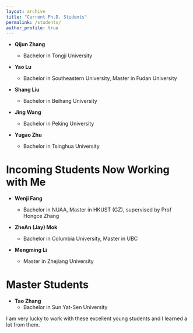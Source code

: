 ```yaml
---
layout: archive
title: "Current Ph.D. Students"
permalink: /students/
author_profile: true
---
```


* **Qijun Zhang**
    * Bachelor in Tongji University

* **Yao Lu**
    * Bachelor in Southeastern University, Master in Fudan University

* **Shang Liu**
    * Bachelor in Beihang University

* **Jing Wang**
    * Bachelor in Peking University

* **Yugao Zhu**
    * Bachelor in Tsinghua University

Incoming Students Now Working with Me
======
* **Wenji Fang**
    * Bachelor in NUAA, Master in HKUST (GZ), supervised by Prof Hongce Zhang

* **ZheAn (Jay) Mok**
    * Bachelor in Columbia University, Master in UBC

* **Mengming Li**
    * Master in Zhejiang University

Master Students
======
* **Tao Zhang**
    * Bachelor in Sun Yat-Sen University

I am very lucky to work with these excellent young students and I learned a lot from them.  


